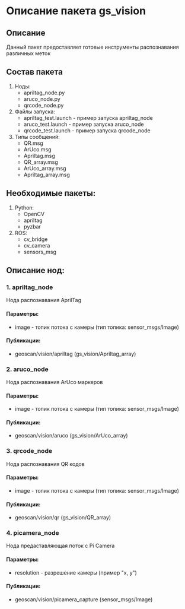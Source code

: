 # Описание пакета gs_vision

## Описание
Данный пакет предоставляет готовые инструменты распознавания различных меток

## Состав пакета
1. Ноды:
    * apriltag_node.py
    * aruco_node.py
    * qrcode_node.py
2. Файлы запуска:
    * apriltag_test.launch - пример запуска apriltag_node
    * aruco_test.launch - пример запуска aruco_node
    * qrcode_test.launch - пример запуска qrcode_node
3. Типы сообщений:
    * QR.msg
    * ArUco.msg
    * Apriltag.msg
    * QR_array.msg
    * ArUco_array.msg
    * Apriltag_array.msg

## Необходимые пакеты:
1. Python:
    * OpenCV
    * apriltag
    * pyzbar
2. ROS:
    * cv_bridge
    * cv_camera
    * sensors_msg

## Описание нод:

### 1. apriltag_node
Нода распознавания AprilTag

#### Параметры:
* image - топик потока с камеры (тип топика: sensor_msgs/Image)

#### Публикации:
* geoscan/vision/apriltag (gs_vision/Apriltag_array)

### 2. aruco_node
Нода распознавания ArUco маркеров

#### Параметры:
* image - топик потока с камеры (тип топика: sensor_msgs/Image)

#### Публикации:
* geoscan/vision/aruco (gs_vision/ArUco_array)

### 3. qrcode_node
Нода распознавания QR кодов

#### Параметры:
* image - топик потока с камеры (тип топика: sensor_msgs/Image)

#### Публикации:
* geoscan/vision/qr (gs_vision/QR_array)

### 4. picamera_node
Нода предаставляющая поток с Pi Camera

#### Параметры:
* resolution - разрешение камеры (пример "x, y") 

#### Публикации:
* geoscan/vision/picamera_capture (sensor_msgs/Image)

